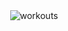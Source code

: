 <div align="center">
  <img src="https://pj-workouts.vercel.app/workouts/2020/11/nov-workouts.svg" alt="workouts" />
</div>
